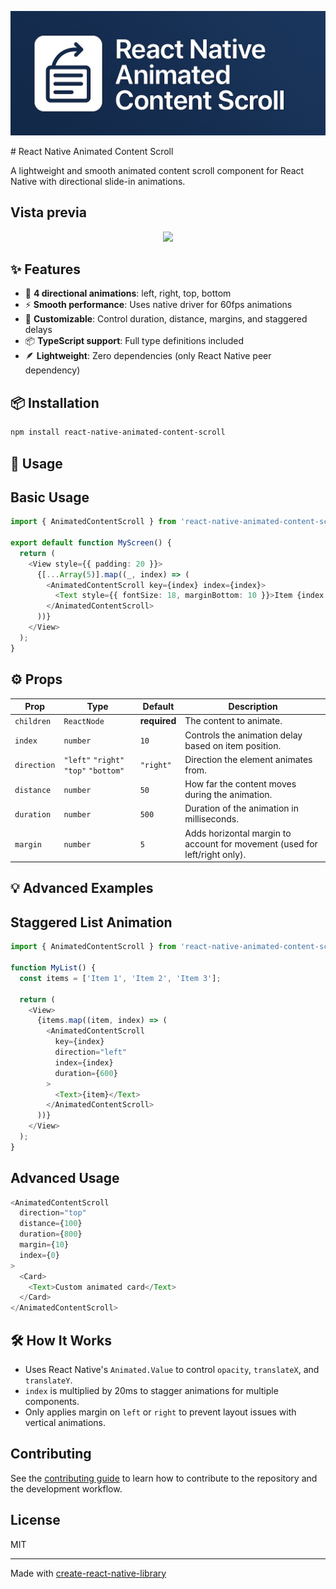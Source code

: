 <p align="center">
  <img src="./assets/demostration/banner.jpg" width="800" />
</p>
# React Native Animated Content Scroll

A lightweight and smooth animated content scroll component for React Native with directional slide-in animations.

## Vista previa

<p align="center">
  <img src="./assets/demostration/demostration-done-gift.gif" width="350" />
</p>



## ✨ Features

- 🎯 **4 directional animations**: left, right, top, bottom
- ⚡ **Smooth performance**: Uses native driver for 60fps animations
- 🎨 **Customizable**: Control duration, distance, margins, and staggered delays
- 📦 **TypeScript support**: Full type definitions included
- 🪶 **Lightweight**: Zero dependencies (only React Native peer dependency)

## 📦 Installation

```bash
npm install react-native-animated-content-scroll
```

## 🚀 Usage

## Basic Usage
```ts 
import { AnimatedContentScroll } from 'react-native-animated-content-scroll';

export default function MyScreen() {
  return (
    <View style={{ padding: 20 }}>
      {[...Array(5)].map((_, index) => (
        <AnimatedContentScroll key={index} index={index}>
          <Text style={{ fontSize: 18, marginBottom: 10 }}>Item {index + 1}</Text>
        </AnimatedContentScroll>
      ))}
    </View>
  );
}
```

## ⚙️ Props

| Prop        | Type                                  | Default      | Description                                                                |
| ----------- | ------------------------------------- | ------------ | -------------------------------------------------------------------------- |
| `children`  | `ReactNode`                           | **required** | The content to animate.                                                    |
| `index`     | `number`                              | `10`         | Controls the animation delay based on item position.                       |
| `direction` | `"left"` `"right"` `"top"` `"bottom"` | `"right"`    | Direction the element animates from.                                       |
| `distance`  | `number`                              | `50`         | How far the content moves during the animation.                            |
| `duration`  | `number`                              | `500`        | Duration of the animation in milliseconds.                                 |
| `margin`    | `number`                              | `5`          | Adds horizontal margin to account for movement (used for left/right only). |

## 💡 Advanced Examples

## Staggered List Animation

```ts 
import { AnimatedContentScroll } from 'react-native-animated-content-scroll';

function MyList() {
  const items = ['Item 1', 'Item 2', 'Item 3'];
  
  return (
    <View>
      {items.map((item, index) => (
        <AnimatedContentScroll 
          key={index}
          direction="left" 
          index={index}
          duration={600}
        >
          <Text>{item}</Text>
        </AnimatedContentScroll>
      ))}
    </View>
  );
}
```

## Advanced Usage

```ts 
<AnimatedContentScroll 
  direction="top" 
  distance={100}
  duration={800}
  margin={10}
  index={0}
>
  <Card>
    <Text>Custom animated card</Text>
  </Card>
</AnimatedContentScroll>
```
## 🛠️ How It Works

- Uses React Native's `Animated.Value` to control `opacity`, `translateX`, and `translateY`.
- `index` is multiplied by 20ms to stagger animations for multiple components.
- Only applies margin on `left` or `right` to prevent layout issues with vertical animations.


## Contributing

See the [contributing guide](CONTRIBUTING.md) to learn how to contribute to the repository and the development workflow.

## License

MIT

---

Made with [create-react-native-library](https://github.com/callstack/react-native-builder-bob)
